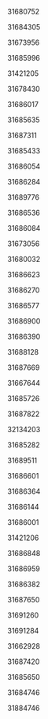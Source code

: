 31680752

31684305

31673956

31685996

31421205

31678430

31686017

31685635

31687311

31685433

31686054

31686284

31689776

31686536

31686084

31673056

31680032

31686623

31686270

31686577

31686900

31686390

31688128

31687669

31667644

31685726

31687822

32134203

31685282

31689511

31686601

31686364

31686144

31686001

31421206

31686848

31686959

31686382

31687650

31691260

31691284

31662928

31687420

31685650

31684746

31884746

